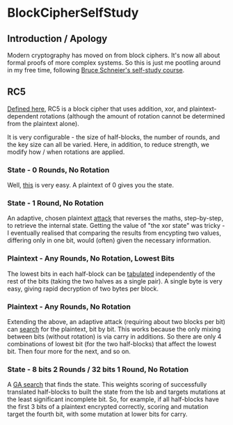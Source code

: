 # BlockCipherSelfStudy

## Introduction / Apology

Modern cryptography has moved on from block ciphers.  It's now all about
formal proofs of more complex systems.  So this is just me pootling around in
my free time, following [Bruce Schneier's self-study
course](https://github.com/andrewcooke/BlockCipherSelfStudy.jl/blob/master/doc/schneier-self-study.pdf).

## RC5

[Defined
here](https://github.com/andrewcooke/BlockCipherSelfStudy.jl/blob/master/doc/rivest-rc5.pdf),
RC5 is a block cipher that uses addition, xor, and plaintext-dependent
rotations (although the amount of rotation cannot be determined from the
plaintext alone).

It is very configurable - the size of half-blocks, the number of rounds, and
the key size can all be varied.  Here, in addition, to reduce strength, we
modify how / when rotations are applied.

### State - 0 Rounds, No Rotation

Well,
[this](https://github.com/andrewcooke/BlockCipherSelfStudy.jl/blob/master/src/RC5.jl#L142)
is very easy.  A plaintext of 0 gives you the state.

### State - 1 Round, No Rotation

An adaptive, chosen plaintext
[attack](https://github.com/andrewcooke/BlockCipherSelfStudy.jl/blob/master/src/RC5.jl#L164)
that reverses the maths, step-by-step, to retrieve the internal state.
Getting the value of "the xor state" was tricky - I eventually realised that
comparing the results from encypting two values, differing only in one bit,
would (often) given the necessary information.

### Plaintext - Any Rounds, No Rotation, Lowest Bits

The lowest bits in each half-block can be
[tabulated](https://github.com/andrewcooke/BlockCipherSelfStudy.jl/blob/master/src/RC5.jl#L242)
independently of the rest of the bits (taking the two halves as a single
pair).  A single byte is very easy, giving rapid decryption of two bytes per
block.

### Plaintext - Any Rounds, No Rotation

Extending the above, an adaptive attack (requiring about two blocks per bit)
can
[search](https://github.com/andrewcooke/BlockCipherSelfStudy.jl/blob/master/src/RC5.jl#L300)
for the plaintext, bit by bit.  This works because the only mixing between
bits (without rotation) is via carry in additions.  So there are only 4
combinations of lowest bit (for the two half-blocks) that affect the lowest
bit.  Then four more for the next, and so on.

### State - 8 bits 2 Rounds / 32 bits 1 Round, No Rotation

A [GA
search](https://github.com/andrewcooke/BlockCipherSelfStudy.jl/blob/master/src/RC5.jl#L327)
that finds the state.  This weights scoring of successfully translated
half-blocks to built the state from the lsb and targets mutations at the least
significant incomplete bit.  So, for example, if all half-blocks have the
first 3 bits of a plaintext encrypted correctly, scoring and mutation target
the fourth bit, with some mutation at lower bits for carry.

<!--
[![Build Status](https://travis-ci.org/andrewcooke/BlockCipherSelfStudy.jl.png)](https://travis-ci.org/andrewcooke/BlockCipherSelfStudy.jl)
-->

